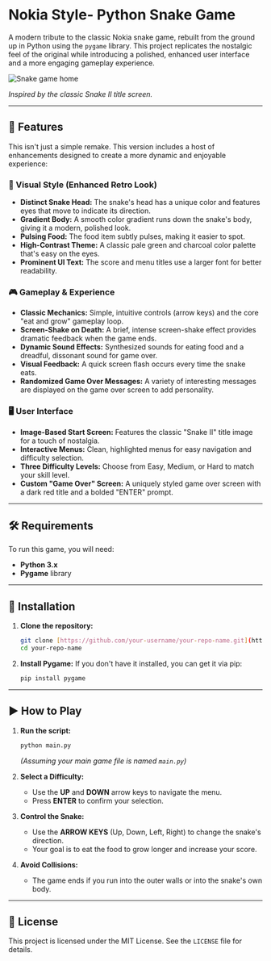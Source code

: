 # Nokia Style- Python Snake Game

A modern tribute to the classic Nokia snake game, rebuilt from the ground up in Python using the `pygame` library. This project replicates the nostalgic feel of the original while introducing a polished, enhanced user interface and a more engaging gameplay experience.

![Snake game home](https://github.com/user-attachments/assets/d5518b55-95b7-452c-bc6b-b80c5ada9770)

*Inspired by the classic Snake II title screen.*


---

## 🌟 Features

This isn't just a simple remake. This version includes a host of enhancements designed to create a more dynamic and enjoyable experience:

### 🎨 Visual Style (Enhanced Retro Look)

* **Distinct Snake Head:** The snake's head has a unique color and features eyes that move to indicate its direction.
* **Gradient Body:** A smooth color gradient runs down the snake's body, giving it a modern, polished look.
* **Pulsing Food:** The food item subtly pulses, making it easier to spot.
* **High-Contrast Theme:** A classic pale green and charcoal color palette that's easy on the eyes.
* **Prominent UI Text:** The score and menu titles use a larger font for better readability.

### 🎮 Gameplay & Experience

* **Classic Mechanics:** Simple, intuitive controls (arrow keys) and the core "eat and grow" gameplay loop.
* **Screen-Shake on Death:** A brief, intense screen-shake effect provides dramatic feedback when the game ends.
* **Dynamic Sound Effects:** Synthesized sounds for eating food and a dreadful, dissonant sound for game over.
* **Visual Feedback:** A quick screen flash occurs every time the snake eats.
* **Randomized Game Over Messages:** A variety of interesting messages are displayed on the game over screen to add personality.

### 🖥️ User Interface

* **Image-Based Start Screen:** Features the classic "Snake II" title image for a touch of nostalgia.
* **Interactive Menus:** Clean, highlighted menus for easy navigation and difficulty selection.
* **Three Difficulty Levels:** Choose from Easy, Medium, or Hard to match your skill level.
* **Custom "Game Over" Screen:** A uniquely styled game over screen with a dark red title and a bolded "ENTER" prompt.

---

## 🛠️ Requirements

To run this game, you will need:

* **Python 3.x**
* **Pygame** library

---

## 🚀 Installation

1.  **Clone the repository:**
    ```bash
    git clone [https://github.com/your-username/your-repo-name.git](https://github.com/your-username/your-repo-name.git)
    cd your-repo-name
    ```

2.  **Install Pygame:**
    If you don't have it installed, you can get it via pip:
    ```bash
    pip install pygame
    ```

---

## ▶️ How to Play

1.  **Run the script:**
    ```bash
    python main.py
    ```
    *(Assuming your main game file is named `main.py`)*

2.  **Select a Difficulty:**
    * Use the **UP** and **DOWN** arrow keys to navigate the menu.
    * Press **ENTER** to confirm your selection.

3.  **Control the Snake:**
    * Use the **ARROW KEYS** (Up, Down, Left, Right) to change the snake's direction.
    * Your goal is to eat the food to grow longer and increase your score.

4.  **Avoid Collisions:**
    * The game ends if you run into the outer walls or into the snake's own body.

---

## 📄 License

This project is licensed under the MIT License. See the `LICENSE` file for details.
